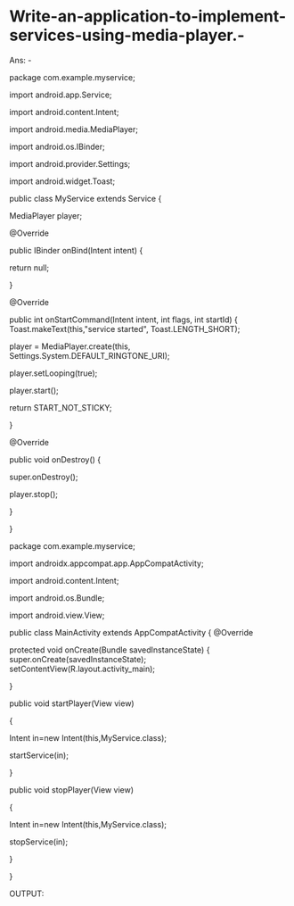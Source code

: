 # Write-an-application-to-implement-services-using-media-player.-

Ans: -

package com.example.myservice;

import android.app.Service;

import android.content.Intent;

import android.media.MediaPlayer;

import android.os.IBinder;

import android.provider.Settings;

import android.widget.Toast;

public class MyService extends Service {

MediaPlayer player;

@Override

public IBinder onBind(Intent intent) {

return null;

}

@Override

public int onStartCommand(Intent intent, int flags, int startId) { Toast.makeText(this,"service started", Toast.LENGTH_SHORT);

player = MediaPlayer.create(this, Settings.System.DEFAULT_RINGTONE_URI);

player.setLooping(true);

player.start();

return START_NOT_STICKY;

}

@Override

public void onDestroy() {

super.onDestroy();

player.stop();

}

}
 

package com.example.myservice;

import androidx.appcompat.app.AppCompatActivity;

import android.content.Intent;

import android.os.Bundle;

import android.view.View;



public class MainActivity extends AppCompatActivity { @Override

protected void onCreate(Bundle savedInstanceState) { super.onCreate(savedInstanceState); setContentView(R.layout.activity_main);

}

public void startPlayer(View view)

{

Intent in=new Intent(this,MyService.class);

startService(in);

}

public void stopPlayer(View view)

{

Intent in=new Intent(this,MyService.class);

stopService(in);

}

}
 

OUTPUT:

